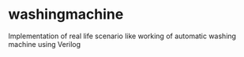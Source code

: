 # washingmachine
Implementation of real life scenario like working of automatic washing machine using Verilog
